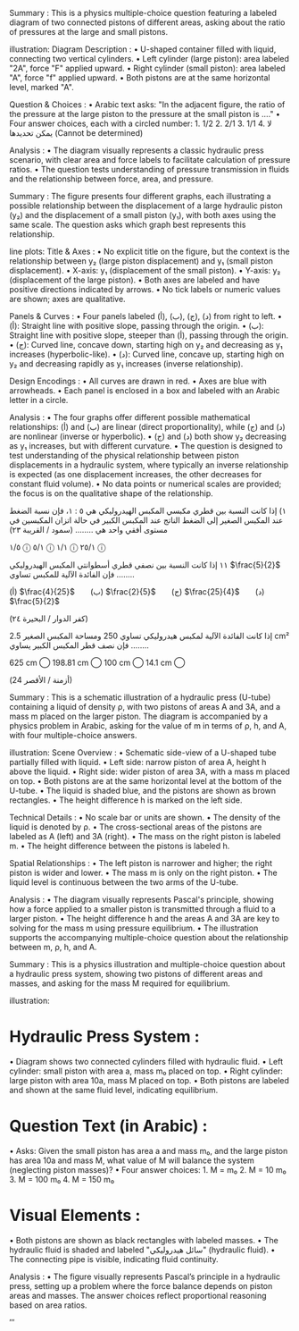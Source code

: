 Summary : This is a physics multiple-choice question featuring a labeled diagram of two connected pistons of different areas, asking about the ratio of pressures at the large and small pistons.

illustration:
Diagram Description :
  • U-shaped container filled with liquid, connecting two vertical cylinders.
  • Left cylinder (large piston): area labeled "2A", force "F" applied upward.
  • Right cylinder (small piston): area labeled "A", force "f" applied upward.
  • Both pistons are at the same horizontal level, marked "A".

Question & Choices :
  • Arabic text asks: "In the adjacent figure, the ratio of the pressure at the large piston to the pressure at the small piston is ...."
  • Four answer choices, each with a circled number:
    1. 1/2
    2. 2/1
    3. 1/1
    4. لا يمكن تحديدها (Cannot be determined)

Analysis :
  • The diagram visually represents a classic hydraulic press scenario, with clear area and force labels to facilitate calculation of pressure ratios.
  • The question tests understanding of pressure transmission in fluids and the relationship between force, area, and pressure. <!-- figure, from page 0 (l=0.077,t=0.056,r=0.928,b=0.196), with ID 32d38a3d-0e03-42bc-8a8b-5ec7f0d5bb10 -->

Summary : The figure presents four different graphs, each illustrating a possible relationship between the displacement of a large hydraulic piston (y₂) and the displacement of a small piston (y₁), with both axes using the same scale. The question asks which graph best represents this relationship.

line plots:
Title & Axes :
  • No explicit title on the figure, but the context is the relationship between y₂ (large piston displacement) and y₁ (small piston displacement).
  • X-axis: y₁ (displacement of the small piston).
  • Y-axis: y₂ (displacement of the large piston).
  • Both axes are labeled and have positive directions indicated by arrows.
  • No tick labels or numeric values are shown; axes are qualitative.

Panels & Curves :
  • Four panels labeled (أ), (ب), (ج), (د) from right to left.
  • (أ): Straight line with positive slope, passing through the origin.
  • (ب): Straight line with positive slope, steeper than (أ), passing through the origin.
  • (ج): Curved line, concave down, starting high on y₂ and decreasing as y₁ increases (hyperbolic-like).
  • (د): Curved line, concave up, starting high on y₂ and decreasing rapidly as y₁ increases (inverse relationship).

Design Encodings :
  • All curves are drawn in red.
  • Axes are blue with arrowheads.
  • Each panel is enclosed in a box and labeled with an Arabic letter in a circle.

Analysis :
  • The four graphs offer different possible mathematical relationships: (أ) and (ب) are linear (direct proportionality), while (ج) and (د) are nonlinear (inverse or hyperbolic).
  • (ج) and (د) both show y₂ decreasing as y₁ increases, but with different curvature.
  • The question is designed to test understanding of the physical relationship between piston displacements in a hydraulic system, where typically an inverse relationship is expected (as one displacement increases, the other decreases for constant fluid volume).
  • No data points or numerical scales are provided; the focus is on the qualitative shape of the relationship. <!-- figure, from page 0 (l=0.071,t=0.198,r=0.925,b=0.388), with ID d7b88c1c-37e1-4079-b92f-af5c7b3b586a -->

١) إذا كانت النسبة بين قطري مكبسي المكبس الهيدروليكي هي ٥ : ١، فإن نسبة الضغط عند المكبس الصغير إلى الضغط الناتج عند المكبس الكبير في حالة اتزان المكبسين في مستوى أفقي واحد هي ........
(سمود / القريبة ٢٣)

١/٥  ⓘ      ٥/١  ⓘ      ١/١  ⓘ      ٢٥/١  ⓘ <!-- text, from page 0 (l=0.074,t=0.391,r=0.926,b=0.482), with ID 16f0406a-31d5-4997-9e07-dd692503e753 -->

١١ إذا كانت النسبة بين نصفي قطري أسطوانتي المكبس الهيدروليكي $\frac{5}{2}$ فإن الفائدة الآلية للمكبس تساوي ........

(أ) $\frac{4}{25}$  (ب) $\frac{2}{5}$  (ج) $\frac{25}{4}$  (د) $\frac{5}{2}$

(كفر الدوار / البحيرة ٢٤) <!-- text, from page 0 (l=0.074,t=0.485,r=0.927,b=0.552), with ID f6b70033-5f77-43a2-a7aa-3eb3855108a1 -->

إذا كانت الفائدة الآلية لمكبس هيدروليكي تساوي 250 ومساحة المكبس الصغير 2.5 cm² فإن نصف قطر المكبس الكبير يساوي ........

625 cm ⃝      198.81 cm ⃝      100 cm ⃝      14.1 cm ⃝

(أزمنة / الأقصر 24) <!-- text, from page 0 (l=0.073,t=0.555,r=0.926,b=0.641), with ID 99713fef-db1d-4e3e-8e8e-0b92dd511066 -->

Summary : This is a schematic illustration of a hydraulic press (U-tube) containing a liquid of density ρ, with two pistons of areas A and 3A, and a mass m placed on the larger piston. The diagram is accompanied by a physics problem in Arabic, asking for the value of m in terms of ρ, h, and A, with four multiple-choice answers.

illustration:
Scene Overview :
  • Schematic side-view of a U-shaped tube partially filled with liquid.
  • Left side: narrow piston of area A, height h above the liquid.
  • Right side: wider piston of area 3A, with a mass m placed on top.
  • Both pistons are at the same horizontal level at the bottom of the U-tube.
  • The liquid is shaded blue, and the pistons are shown as brown rectangles.
  • The height difference h is marked on the left side.

Technical Details :
  • No scale bar or units are shown.
  • The density of the liquid is denoted by ρ.
  • The cross-sectional areas of the pistons are labeled as A (left) and 3A (right).
  • The mass on the right piston is labeled m.
  • The height difference between the pistons is labeled h.

Spatial Relationships :
  • The left piston is narrower and higher; the right piston is wider and lower.
  • The mass m is only on the right piston.
  • The liquid level is continuous between the two arms of the U-tube.

Analysis :
  • The diagram visually represents Pascal's principle, showing how a force applied to a smaller piston is transmitted through a fluid to a larger piston.
  • The height difference h and the areas A and 3A are key to solving for the mass m using pressure equilibrium.
  • The illustration supports the accompanying multiple-choice question about the relationship between m, ρ, h, and A. <!-- figure, from page 0 (l=0.074,t=0.646,r=0.926,b=0.778), with ID 77ac24ed-ae07-4f77-bd5b-c0a75f0fb725 -->

Summary : This is a physics illustration and multiple-choice question about a hydraulic press system, showing two pistons of different areas and masses, and asking for the mass M required for equilibrium.

illustration:
# Hydraulic Press System :
  • Diagram shows two connected cylinders filled with hydraulic fluid.
  • Left cylinder: small piston with area a, mass m₀ placed on top.
  • Right cylinder: large piston with area 10a, mass M placed on top.
  • Both pistons are labeled and shown at the same fluid level, indicating equilibrium.

# Question Text (in Arabic) :
  • Asks: Given the small piston has area a and mass m₀, and the large piston has area 10a and mass M, what value of M will balance the system (neglecting piston masses)?
  • Four answer choices:
    1. M = m₀
    2. M = 10 m₀
    3. M = 100 m₀
    4. M = 150 m₀

# Visual Elements :
  • Both pistons are shown as black rectangles with labeled masses.
  • The hydraulic fluid is shaded and labeled "سائل هيدروليكي" (hydraulic fluid).
  • The connecting pipe is visible, indicating fluid continuity.

Analysis :
  • The figure visually represents Pascal’s principle in a hydraulic press, setting up a problem where the force balance depends on piston areas and masses. The answer choices reflect proportional reasoning based on area ratios. <!-- figure, from page 0 (l=0.074,t=0.783,r=0.926,b=0.930), with ID 692af3f9-6551-4e78-96e7-a405584c112a -->

‴ <!-- marginalia, from page 0 (l=0.081,t=0.936,r=0.119,b=0.954), with ID 6cfa8802-bd73-4095-bbb5-0905234f9ae8 -->